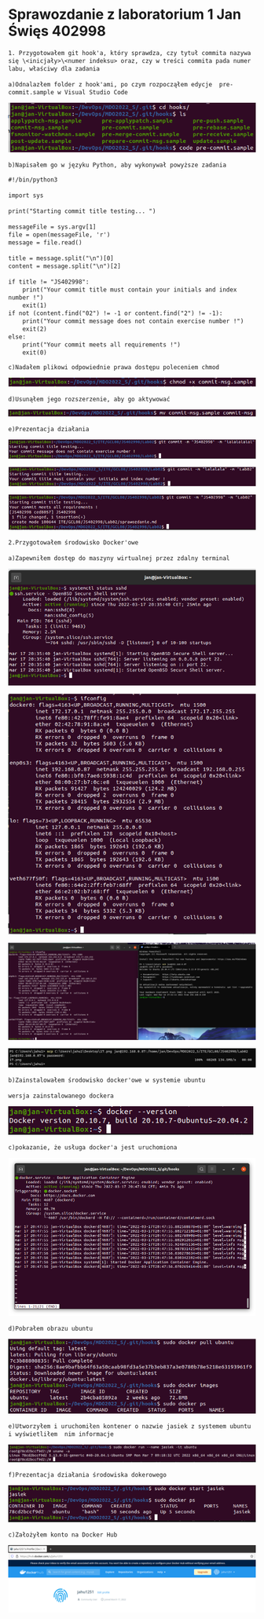 
# Sprawozdanie z laboratorium 1 Jan Święs 402998

    1. Przygotowałem git hook'a, który sprawdza, czy tytuł commita nazywa się \<inicjały>\<numer indeksu> oraz, czy w treści commita pada numer labu, właściwy dla zadania

    a)Odnalazłem folder z hook'ami, po czym rozpocząłem edycje  pre-commit.sample w Visual Studio Code

![Edycja hooke'a](./1.png)

    b)Napisałem go w języku Python, aby wykonywał powyższe zadania

```
#!/bin/python3

import sys

print("Starting commit title testing... ")

messageFile = sys.argv[1]
file = open(messageFile, 'r')
message = file.read()

title = message.split("\n")[0]
content = message.split("\n")[2]

if title != "JS402998":
	print("Your commit title must contain your initials and index number !") 
	exit(1)
if not (content.find("02") != -1 or content.find("2") != -1):
	print("Your commit message does not contain exercise number !") 
	exit(2)
else:
	print("Your commit meets all requirements !")
	exit(0)
```


    c)Nadałem plikowi odpowiednie prawa dostępu poleceniem chmod

![Edycha chmod](./2.png)

    d)Usunąłem jego rozszerzenie, aby go aktywować

![Aktywacja hooke'a](./3.png)

    e)Prezentacja działania

![Dzialanie](./5.png)

![Dzialanie](./7.png)

![Dzialanie](./6.png)

    2.Przygotowałem środowisko Docker'owe
    
    a)Zapewniłem dostęp do maszyny wirtualnej przez zdalny terminal

![Dzialanie ssh](./15.png)

![Dzialanie ssh](./16.png)

![Dzialanie ssh](./17.png)

![Dzialanie ssh](./18.png)

    b)Zainstalowałem środowisko docker'owe w systemie ubuntu

    wersja zainstalowanego dockera

![Dzialanie](./10.png)

    c)pokazanie, że usługa docker'a jest uruchomiona
![Dzialanie](./11.png)

    d)Pobrałem obrazu ubuntu
![Dzialanie](./12.png)

    e)Utworzyłem i uruchomiłen kontener o nazwie jasiek z systemem ubuntu i wyświetliłem  nim informacje
![Dzialanie](./13.png)

    f)Prezentacja działania środowiska dokerowego
![Dzialanie](./14.png)

    c)Założyłem konto na Docker Hub

![Dzialanie](./9.png)

